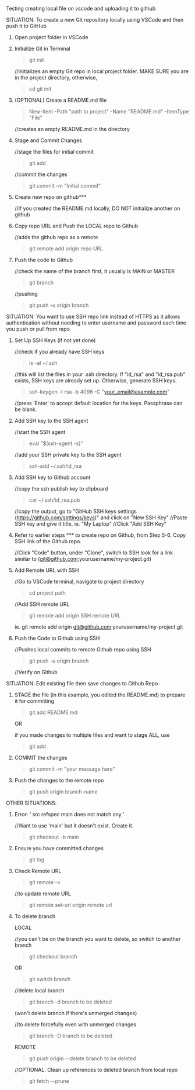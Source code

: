 Testing creating local file on vscode and uploading it to github


SITUATION: 
    To create a new Git repository locally using VSCode and then push it to GitHub

1) Open project folder in VSCode
2) Initialize Git in Terminal

    > git init

    //initializes an empty Git repo in local project folder. MAKE SURE you are in the project directory, otherwise,
    
    > cd <path>
    > git init

3) (OPTIONAL) Create a README.md file
    > New-Item -Path "path to project" -Name "README.md" -ItemType "File"

    //creates an empty README.md in the directory

4) Stage and Commit Changes

    //stage the files for initial commit
    > git add .

    //commit the changes
    > git commit -m "Initial commit"

5) Create new repo on github***
    
    //if you created the README.md locally, DO NOT initialize another on github

6) Copy repo URL and Push the LOCAL repo to Github

    //adds the github repo as a remote
    > git remote add origin repo URL

7) Push the code to Github

    //check the name of the branch first, it usually is MAIN or MASTER
    > git branch
    
    //pushing
    > git push -u origin branch


SITUATION:
    You want to use SSH repo link instead of HTTPS as it allows authentication without needing to enter username and password each time you push or pull from repo

1) Set Up SSH Keys (if not yet done)
    
    //check if you already have SSH keys
    > ls -al ~/.ssh

    //this will list the files in your .ssh directory. If "id_rsa" and "id_rsa.pub" exists, SSH keys are already set up. Otherwise, generate SSH keys.
    > ssh-keygen -t rsa -b 4096 -C "your_email@example.com"

    //press 'Enter' to accept default location for the keys. Passphrase can be blank.

2) Add SSH key to the SSH agent

    //start the SSH agent
    > eval "$(ssh-agent -s)"

    //add your SSH private key to the SSH agent
    > ssh-add ~/.ssh/id_rsa

3) Add SSH key to Github account

    //copy the ssh publish key to clipboard
    > cat ~/.ssh/id_rsa.pub

    //copy the output, go to "GitHub SSH keys settings (https://github.com/settings/keys)" and click on "New SSH Key"
    //Paste SSH key and give it title, ie. "My Laptop"
    //Click "Add SSH Key"

4) Refer to earlier steps *** to create repo on Github, from Step 5-6. Copy SSH link of the Github repo.

    //Click "Code" button, under "Clone", switch to SSH
    look for a link similar to (git@github.com:yourusername/my-project.git)

5) Add Remote URL with SSH

    //Go to VSCode terminal, navigate to project directory
    > cd project path

    //Add SSH remote URL
    > git remote add origin SSH remote URL

    ie. git remote add origin git@github.com:yourusername/my-project.git

6) Push the Code to Github using SSH

    //Pushes local commits to remote Github repo using SSH
    > git push -u origin branch

    //Verify on Github


SITUATION: 
    Edit existing file then save changes to Github Repo

1) STAGE the file (in this example, you edited the README.md) to prepare it for committing
    > git add README.md

    OR

    if you made changes to multiple files and want to stage ALL, use
    > git add .

2) COMMIT the changes
    > git commit -m "your message here"

3) Push the changes to the remote repo
    > git push origin branch-name


OTHER SITUATIONS:
1. Error:  ' src refspec main does not match any '

    //Want to use 'main' but it doesn't exist. Create it.
    > git checkout -b main

2. Ensure you have committed changes

    > git log

3. Check Remote URL

    > git remote -v

    //to update remote URL
    > git remote set-url origin remote url

4. To delete branch

    LOCAL

    //you can't be on the branch you want to delete, so switch to another branch
    > git checkout branch

    OR
    > git switch branch

    //delete local branch
    > git branch -d branch to be deleted

    (won't delete branch if there's unmerged changes)
    
    //to delete forcefully even with unmerged changes
    > git branch -D branch to be deleted

    REMOTE

    > git push origin --delete branch to be deleted

    //OPTIONAL. Clean up references to deleted branch from local repo
    > git fetch --prune




